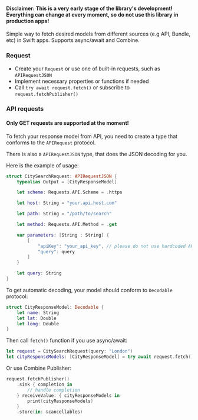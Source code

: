 #### Disclaimer: This is a very early stage of the library's development! Everything can change at every moment, so do not use this library in production apps!

Simple way to fetch desired models from different sources (e.g API, Bundle, etc) in Swift apps. Supports async/await and Combine.

### Request
- Create your `Request` or use one of built-in requests, such as `APIRequestJSON`
- Implement necessary properties or functions if needed
- Call `try await request.fetch()` or subscribe to `request.fetchPublisher()`


### API requests

#### Only GET requests are supported at the moment!

To fetch your response model from API, you need to create a type that conforms to the `APIRequest` protocol. 

There is also a `APIRequestJSON` type, that does the JSON decoding for you. 

Here is the example of usage:

```swift
struct CitySearchRequest: APIRequestJSON {
    typealias Output = [CityResponseModel]

    let scheme: Requests.API.Scheme = .https

    let host: String = "your.api.host.com"

    let path: String = "/path/to/search"

    let method: Requests.API.Method = .get

    var parameters: [String : String] {
        [
            "apiKey": "your_api_key", // please do not use hardcoded API keys 
            "query": query
        ]
    }

    let query: String
}
```

To get automatic decoding, your model should conform to `Decodable` protocol:
```swift
struct CityResponseModel: Decodable {
    let name: String
    let lat: Double
    let long: Double
}
```

Then call `fetch()` function if you use async/await:

```swift
let request = CitySearchRequest(query: "London")
let cityResponseModels: [CityResponseModel] = try await request.fetch()
```

Or use Combine Publisher:
```swift
request.fetchPublisher()
    .sink { completion in
        // handle completion
    } receiveValue: { cityResponseModels in
        print(cityResponseModels)
    }
    .store(in: &cancellables)
```

